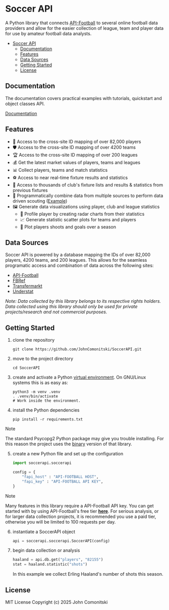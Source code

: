 # Soccer API

A Python library that connects [API-Football](https://www.api-football.com/)
to several online football data providers and allow for the easier collection
of league, team and player data for use by amateur football data analysts.

<!--TOC-->

- [Soccer API](#soccer-api)
  - [Documentation](#documentation)
  - [Features](#features)
  - [Data Sources](#data-sources)
  - [Getting Started](#getting-started)
  - [License](#license)

<!--TOC-->

## Documentation

The documentation covers practical examples with tutorials, quickstart and
object classes API.

[Documentation](http://johncomonitski.com/soccerapi/docs)

## Features

- 🏃 Access to the cross-site ID mapping of over 82,000 players
- 🛡️ Access to the cross-site ID mapping of over 4200 teams
- 🏆 Access to the cross-site ID mapping of over 200 leagues
- 💰 Get the latest market values of players, teams and leagues 
- 📊 Collect players, teams and match statistics
- ⚽ Access to near real-time fixture results and statistics
- 📅 Access to thousands of club's fixture lists and results & statistics from previous fixtures
- 🔎 Programmatically combine data from multiple sources to perform data driven scouting ([Example](https://medium.com/@johncomonitski/data-driven-scouting-with-python-and-soccer-api-88570c59f592))
- 🖼️ Generate data visualizations using player, club and league statistics
  - 📡 Profile player by creating radar charts from their statistics
  - 📈 Generate statistic scatter plots for teams and players
  - 🔫 Plot players shoots and goals over a season

## Data Sources

Soccer API is powered by a database mapping the IDs of over 82,000 players,
4200 teams, and 200 leagues. This allows for the seamless programatic access
and combination of data across the following sites:

- [API-Football](https://www.api-football.com/)
- [FBRef](https://fbref.com)
- [Transfermarkt](https://www.transfermarkt.com/)
- [Understat](https://understat.com/)

*Note: Data collected by this library belongs to its respective rights holders. Data collected using this library should only be used for private projects/research and not commercial purposes.*

## Getting Started

1. clone the repository

   ```shell
   git clone https://github.com/JohnComonitski/SoccerAPI.git
   ```

2. move to the project directory

   ```shell
   cd SoccerAPI
   ```

3. create and activate a Python
   [virtual environment](https://docs.python.org/3/library/venv.html#creating-virtual-environments).
   On GNU/Linux systems this is as easy as:

   ```shell
   python3 -m venv .venv
   . .venv/bin/activate
   # Work inside the environment.
   ```

4. install the Python dependencies

   ```shell
   pip install -r requirements.txt
   ```

> [!NOTE]
> The standard Psycopg2 Python package may give you trouble installing. For
> this reason the project uses the [binary](https://pypi.org/project/psycopg2-binary/)
> version of that library.

5. create a new Python file and set up the configuration

   ```python
   import soccerapi.soccerapi

   config = {
       "fapi_host" : "API-FOOTBALL HOST",
       "fapi_key" : "API-FOOTBALL API KEY",
   }
   ```

> [!NOTE]
> Many features in this library require a API-Football API key. You can get
> started with by using API-Football's free tier
> **[here](https://www.api-football.com/pricing)**.
> For serious analysis, or for larger data collection projects, it is
> recommended you use a paid tier, otherwise you will be limited to 100
> requests per day.

6. instantiate a SoccerAPI object

   ```python
   api = soccerapi.soccerapi.SoccerAPI(config)
   ```

7. begin data collection or analysis

   ```python
   haaland = api.db.get("players", "82155")
   stat = haaland.statistic("shots")
   ```

   In this example we collect Erling Haaland's number of shots this season.

## License

MIT License
Copyright (c) 2025 John Comonitski
